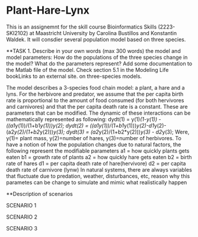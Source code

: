 # Plant-Hare-Lynx
This is an assignemnt for the skill course Bioinformatics Skills (2223-SKI2102) at Maastricht University by Carolina Bustillos and Konstantin Waldek.
It will consdier several population model based on three species.


**TASK 1. Describe in your own words (max 300 words) the model and model parameters: How do the populations of the three species change in the model? What do the parameters represent? Add some documentation to the Matlab file of the model. Check section 5.1 in the Modeling Life bookLinks to an external site. on three-species models.

The model describes a 3-species food chain model: a plant, a hare and a lyns. For the herbivore and predator, we assume that the per capita birth rate is proportional to the amount of food consumed (for both hervivores and carnivores) and that the per capita death rate is a constant. These are parameters that can be modified. The dynamic of these interactions can be mathematically represented as following: 
dydt(1) = y(1)*(1-y(1)) - ((a1*y(1))/(1+b1*y(1)))*y(2); 
dydt(2) = ((a1*y(1))/(1+b1*y(1)))*y(2)-d1*y(2)-(a2*y(2)/(1+b2*y(2)))*y(3);
dydt(3) = (a2*y(2)/(1+b2*y(2)))*y(3) - d2*y(3);
Were, y(1)= plant mass, y(2)=number of hares, y(3)=number of herbivores. To have a notion of how the population changes due to natural factors, the following represent the modifiable parameters
a1 = how quickly plants gets eaten
b1 = growth rate of plants
a2 = how quickly hare gets eaten
b2 = birth rate of hares
d1 = per capita death rate of hare(hervivore)
d2 = per capita death rate of carnivore (lynw)
In natural systems, there are always variables that fluctuate due to predation, weather, disturbances, etc, reason why this parametes can be change to simulate and mimic what realistically happen 

**Description of scenarios

SCENARIO 1

SCENARIO 2

SCENARIO 3
